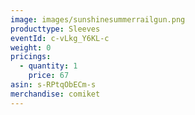```yaml
---
image: images/sunshinesummerrailgun.png
producttype: Sleeves
eventId: c-vLkg_Y6KL-c
weight: 0
pricings:
  - quantity: 1
    price: 67
asin: s-RPtqObECm-s
merchandise: comiket
---
```

